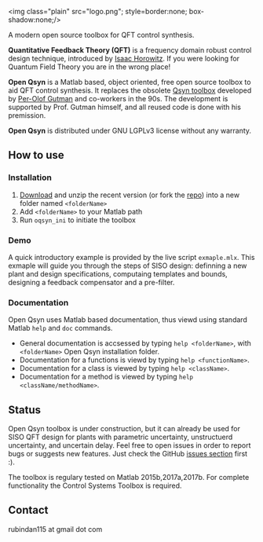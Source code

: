 <img class="plain"  src="logo.png"; style=border:none; box-shadow:none;/>


A modern open source toolbox for QFT control synthesis.

**Quantitative Feedback Theory (QFT)** is a frequency domain robust control
design technique, introduced by [Isaac Horowitz](https://en.wikipedia.org/wiki/Isaac_Horowitz). 
If you were looking for Quantum Field Theory you are in the wrong place!

**Open Qsyn** is a Matlab based, object oriented, free open 
source toolbox to aid QFT control synthesis. It replaces the obsolete
[Qsyn toolbox](https://www.math.kth.se/optsyst/forskning/forskarutbildning/5B5782/index.html)
developed by [Per-Olof Gutman](https://cee.technion.ac.il/members/per-olof-gutman/)
and co-workers in the 90s.
The development is supported by Prof. Gutman himself, and all 
reused code is done with his premission. 

**Open Qsyn** is distributed under GNU LGPLv3 license without any warranty.


## How to use

### Installation
1. [Download](https://github.com/qsyn/openQsyn/archive/master.zip) and unzip the
   recent version (or fork the [repo](https://github.com/qsyn/openQsyn.git))
   into a new folder named `<folderName>`   
3. Add  `<folderName>` to your Matlab path
4. Run `oqsyn_ini` to initiate the toolbox

### Demo 
A quick introductory example is provided by the live script `exmaple.mlx`.
This exmaple will guide you through the steps of SISO design: definning a 
new plant and design specifications, computaing templates and bounds, 
designing a feedback compensator and a pre-filter. 

### Documentation
Open Qsyn uses Matlab based documentation, thus viewd using standard Matlab 
`help` and `doc` commands.

- General documentation is accsessed by typing `help <folderName>`, with 
  `<folderName>` Open Qsyn installation folder. 
- Documentation for a functions is viewd by typing `help <functionName>`.
- Documentation for a class is viewed by typing `help <className>`.
- Documentation for a method is viewed by typing `help <className/methodName>`. 

## Status
Open Qsyn toolbox is under construction, 
but it can already be used for SISO QFT design for plants with parametric 
uncertainty, unstructuerd uncertainty, and uncertain delay. 
Feel free to open issues in order to report bugs or suggests new features. 
Just check the GitHub [issues section](https://github.com/qsyn/openQsyn/issues)
first :). 

The toolbox is regulary tested on Matlab 2015b,2017a,2017b. 
For complete functionality the Control Systems Toolbox is required. 

## Contact
rubindan115 at gmail dot com
